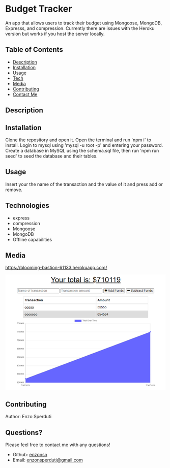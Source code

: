 # Budget Tracker

An app that allows users to track their budget using Mongoose, MongoDB, Expresss, and compression.
Currently there are issues with the Heroku version but works if you host the server locally.

## Table of Contents

- [Description](#description)
- [Installation](#installation)
- [Usage](#usage)
- [Tech](#technologies)
- [Media](#media)
- [Contributing](#contributing)
- [Contact Me](#questions)
## Description



## Installation

Clone the repository and open it. Open the terminal and run 'npm i' to install. Login to mysql using 'mysql -u root -p' and entering your password. Create a database in MySQL using the schema.sql file, then run 'npm run seed' to seed the database and their tables.

## Usage

Insert your the name of the transaction and the value of it and press add or remove.

## Technologies

- express
- compression
- Mongoose
- MongoDB
- Offline capabilities

## Media

https://blooming-bastion-61133.herokuapp.com/

![Demo Image](https://raw.githubusercontent.com/enzonsn/budget-tracker/main/assets/img.PNG)

## Contributing

Author: Enzo Sperduti


## Questions?

Please feel free to contact me with any questions!

- Github: [enzonsn](https://github.com/enzonsn)
- Email: [enzonsperduti@gmail.com](enzonsperduti@gmail.com)
